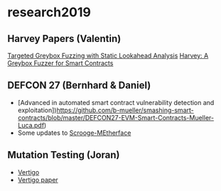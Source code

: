 # research2019

## Harvey Papers (Valentin)

[Targeted Greybox Fuzzing with Static Lookahead Analysis](https://arxiv.org/pdf/1905.07147)
[Harvey: A Greybox Fuzzer for Smart Contracts](https://arxiv.org/pdf/1905.06944)

## DEFCON 27 (Bernhard & Daniel)

- [Advanced in automated smart contract vulnerability detection and exploitation])https://github.com/b-mueller/smashing-smart-contracts/blob/master/DEFCON27-EVM-Smart-Contracts-Mueller-Luca.pdf)
- Some updates to [Scrooge-MEtherface](https://github.com/b-mueller/scrooge-mcetherface)

## Mutation Testing (Joran)

- [Vertigo](https://github.com/joranhonig/vertigo)
- [Vertigo paper](https://link.springer.com/chapter/10.1007%2F978-3-030-31500-9_19)
